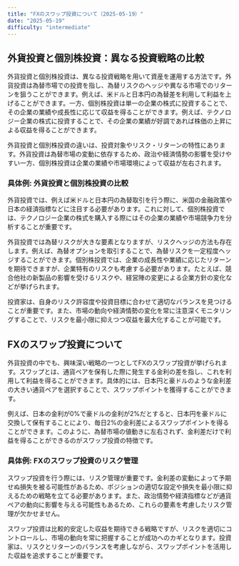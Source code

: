 ```yaml
---
title: "FXのスワップ投資について（2025-05-19）"
date: "2025-05-19"
difficulty: "intermediate"
---
```


## 外貨投資と個別株投資：異なる投資戦略の比較

外貨投資と個別株投資は、異なる投資戦略を用いて資産を運用する方法です。外貨投資は為替市場での投資を指し、為替リスクのヘッジや異なる市場でのリターンを狙うことができます。例えば、米ドルと日本円の為替差を利用して利益を上げることができます。一方、個別株投資は単一の企業の株式に投資することで、その企業の業績や成長性に応じて収益を得ることができます。例えば、テクノロジー企業の株式に投資することで、その企業の業績が好調であれば株価の上昇による収益を得ることができます。

外貨投資と個別株投資の違いは、投資対象やリスク・リターンの特性にあります。外貨投資は為替市場の変動に依存するため、政治や経済情勢の影響を受けやすい一方、個別株投資は企業の業績や市場環境によって収益が左右されます。

### 具体例: 外貨投資と個別株投資の比較

外貨投資では、例えば米ドルと日本円の為替取引を行う際に、米国の金融政策や日本の経済指標などに注目する必要があります。これに対して、個別株投資では、テクノロジー企業の株式を購入する際にはその企業の業績や市場競争力を分析することが重要です。

外貨投資では為替リスクが大きな要素となりますが、リスクヘッジの方法も存在します。例えば、為替オプションを取引することで、為替リスクを一定程度ヘッジすることができます。個別株投資では、企業の成長性や業績に応じたリターンを期待できますが、企業特有のリスクも考慮する必要があります。たとえば、競合他社の新製品の影響を受けるリスクや、経営陣の変更による企業方針の変化などが挙げられます。

投資家は、自身のリスク許容度や投資目標に合わせて適切なバランスを見つけることが重要です。また、市場の動向や経済情勢の変化を常に注意深くモニタリングすることで、リスクを最小限に抑えつつ収益を最大化することが可能です。

## FXのスワップ投資について

外貨投資の中でも、興味深い戦略の一つとしてFXのスワップ投資が挙げられます。スワップとは、通貨ペアを保有した際に発生する金利の差を指し、これを利用して利益を得ることができます。具体的には、日本円と豪ドルのような金利差の大きい通貨ペアを選択することで、スワップポイントを獲得することができます。

例えば、日本の金利が0%で豪ドルの金利が2%だとすると、日本円を豪ドルに交換して保有することにより、毎日2%の金利差によるスワップポイントを得ることができます。このように、為替市場の値動きに左右されず、金利差だけで利益を得ることができるのがスワップ投資の特徴です。

### 具体例: FXのスワップ投資のリスク管理

スワップ投資を行う際には、リスク管理が重要です。金利差の変動によって予期せぬ損失を被る可能性があるため、ポジションの適切な設定や損失を最小限に抑えるための戦略を立てる必要があります。また、政治情勢や経済指標などが通貨ペアの動向に影響を与える可能性もあるため、これらの要素を考慮したリスク管理が欠かせません。

スワップ投資は比較的安定した収益を期待できる戦略ですが、リスクを適切にコントロールし、市場の動向を常に把握することが成功へのカギとなります。投資家は、リスクとリターンのバランスを考慮しながら、スワップポイントを活用した収益を追求することが重要です。
